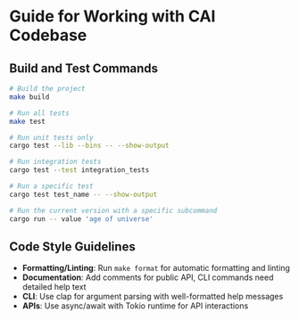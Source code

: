 # Guide for Working with CAI Codebase

## Build and Test Commands

```bash
# Build the project
make build

# Run all tests
make test

# Run unit tests only
cargo test --lib --bins -- --show-output

# Run integration tests
cargo test --test integration_tests

# Run a specific test
cargo test test_name -- --show-output

# Run the current version with a specific subcommand
cargo run -- value 'age of universe'
```


## Code Style Guidelines

- **Formatting/Linting**: Run `make format` for automatic formatting and linting
- **Documentation**: Add comments for public API, CLI commands need detailed help text
- **CLI**: Use clap for argument parsing with well-formatted help messages
- **APIs**: Use async/await with Tokio runtime for API interactions
